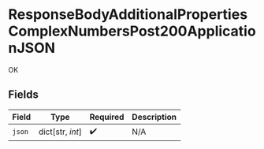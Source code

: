 # ResponseBodyAdditionalPropertiesComplexNumbersPost200ApplicationJSON

OK


## Fields

| Field              | Type               | Required           | Description        |
| ------------------ | ------------------ | ------------------ | ------------------ |
| `json`             | dict[str, *int*]   | :heavy_check_mark: | N/A                |